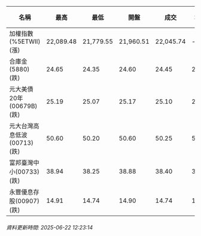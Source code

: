 | 名稱 | 最高 | 最低 | 開盤 | 成交 | 均價 | 成交金額(億) | 昨收 | 漲跌幅 | 漲跌 | 總量 | 昨量 | 振幅 |
| -------- | -------- | -------- | -------- |-------- | -------- | -------- |-------- |-------- |-------- | -------- | -------- |-------- |
|加權指數(%5ETWII) (漲)|22,089.48|21,779.55|21,960.51|22,045.74|-|4,466.94|22,003.50|0.19%|42.24|6,734,140|0|1.41%|
|合庫金(5880) (跌)|24.65|24.35|24.60|24.45|24.46|2.66|24.50|0.20%|0.05|10,882|6,955|1.22%|
|元大美債20年(00679B) (跌)|25.19|25.07|25.17|25.10|25.12|5.50|25.19|0.36%|0.09|21,896|33,063|0.48%|
|元大台灣高息低波(00713) (跌)|50.60|50.20|50.60|50.25|50.36|10.75|50.55|0.59%|0.30|21,353|19,166|0.79%|
|富邦臺灣中小(00733) (跌)|38.94|38.25|38.88|38.40|38.44|0.303|38.88|1.23%|0.48|788|760|1.77%|
|永豐優息存股(00907) (跌)|14.91|14.74|14.90|14.74|14.78|0.166|14.90|1.07%|0.16|1,120|2,565|1.14%|
###### 資料更新時間: 2025-06-22 12:23:14